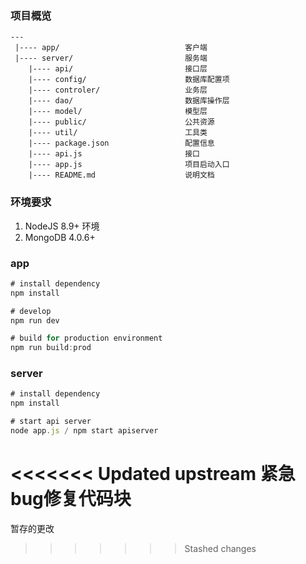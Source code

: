 ### 项目概览

```
---
 |---- app/                            客户端            
 |---- server/                         服务端     
    |---- api/                         接口层           
    |---- config/                      数据库配置项            
    |---- controler/                   业务层        
    |---- dao/                         数据库操作层        
    |---- model/                       模型层      
    |---- public/                      公共资源     
    |---- util/                        工具类       
    |---- package.json                 配置信息            
    |---- api.js                       接口     
    |---- app.js                       项目启动入口          
    |---- README.md                    说明文档     
```

### 环境要求

1. NodeJS 8.9+ 环境
2. MongoDB 4.0.6+


### app
```js
# install dependency
npm install

# develop
npm run dev

# build for production environment
npm run build:prod
```

### server
```js
# install dependency
npm install

# start api server
node app.js / npm start apiserver
```


<<<<<<< Updated upstream
紧急bug修复代码块
=======
<!-- 暂存的更改 begin -->
暂存的更改
<!-- 暂存的更改 end -->
>>>>>>> Stashed changes
